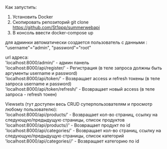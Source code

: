 Как запустить:  
1. Установить Docker  
2. Скопировать репозиторий git clone https://github.com/St1ppp/summerwebapi  
3. В консоль ввести docker-compose up   
  
для админки автоматически создается пользователь с данными : "username"="admin", "password"="root"  
  
url адреса:  
'localhost:8000/admin/' - админ панель  
'localhost:8000/api/register/' - Регистрация (в теле запроса должны быть аргументы username и password)  
'localhost:8000/api/token/' - Возвращает access и refresh токены (в теле запроса username и password)  
'localhost:8000/api/token/refresh/' - Возвращает новый access (в теле запроса - refresh токен)  
  
Viewsets (тут доступен весь CRUD суперпользователям и просмотр любому пользователю):  
'localhost:8000/api/products/' - Возвращает кол-во страниц, ссылку на следующую/предыдущую страницы, список продуктов  
'localhost:8000/api/products/<int>/' - Возвращает продукт по id  
'localhost:8000/api/categories/' - Возвращает кол-во страниц, ссылку на следующую/предыдущую страницы, список категорий  
'localhost:8000/api/categories/<int>/' - Возвращает категорию по id  
